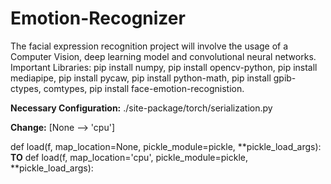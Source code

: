 # Emotion-Recognizer
The facial expression recognition project will involve the usage of a Computer Vision, deep learning model and convolutional neural networks.
Important Libraries: pip install numpy, pip install opencv-python, pip install mediapipe, pip install pycaw, pip install python-math, pip install gpib-ctypes, comtypes, pip install face-emotion-recognistion.

**Necessary Configuration:** ./site-package/torch/serialization.py

**Change:** [None --> 'cpu']

def load(f, map_location=None, pickle_module=pickle, **pickle_load_args): **TO**
def load(f, map_location='cpu', pickle_module=pickle, **pickle_load_args):



